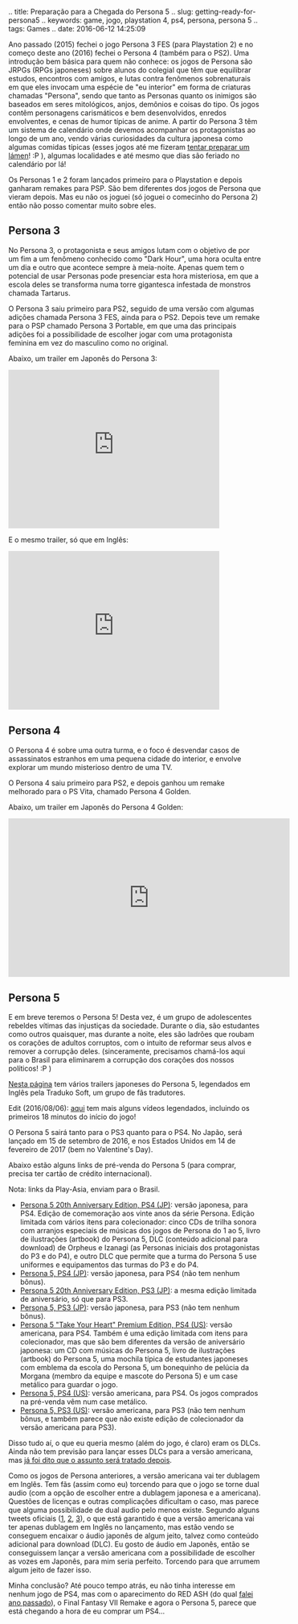 .. title: Preparação para a Chegada do Persona 5
.. slug: getting-ready-for-persona5
.. keywords: game, jogo, playstation 4, ps4, persona, persona 5
.. tags: Games
.. date: 2016-06-12 14:25:09

Ano passado (2015) fechei o jogo Persona 3 FES (para Playstation 2) e no começo deste ano (2016) fechei o Persona 4 (também para o PS2). Uma introdução bem básica para quem não conhece: os jogos de Persona são JRPGs (RPGs japoneses) sobre alunos do colegial que têm que equilibrar estudos, encontros com amigos, e lutas contra fenômenos sobrenaturais em que eles invocam uma espécie de "eu interior" em forma de criaturas chamadas "Persona", sendo que tanto as Personas quanto os inimigos  são baseados em seres mitológicos, anjos, demônios e coisas do tipo. Os jogos contêm personagens carismáticos e bem desenvolvidos, enredos envolventes, e cenas de humor típicas de anime. A partir do Persona 3 têm um sistema de calendário onde devemos acompanhar os protagonistas ao longo de um ano, vendo várias curiosidades da cultura japonesa como algumas comidas típicas (esses jogos até me fizeram [tentar preparar um lámen](/pt/blog/p3-food-ramen)! :P ), algumas localidades e até mesmo que dias são feriado no calendário por lá! <!--more-->

Os Personas 1 e 2 foram lançados primeiro para o Playstation e depois ganharam remakes para PSP. São bem diferentes dos jogos de Persona que vieram depois. Mas eu não os joguei (só joguei o comecinho do Persona 2) então não posso comentar muito sobre eles.

## Persona 3

No Persona 3, o protagonista e seus amigos lutam com o objetivo de por um fim a um fenômeno conhecido como "Dark Hour", uma hora oculta entre um dia e outro que acontece sempre à meia-noite. Apenas quem tem o potencial de usar Personas pode presenciar esta hora misteriosa, em que a escola deles se transforma numa torre gigantesca infestada de monstros chamada Tartarus.

O Persona 3 saiu primeiro para PS2, seguido de uma versão com algumas adições chamada Persona 3 FES, ainda para o PS2. Depois teve um remake para o PSP chamado Persona 3 Portable, em que uma das principais adições foi a possibilidade de escolher jogar com uma protagonista feminina em vez do masculino como no original.

Abaixo, um trailer em Japonês do Persona 3:

<iframe width="420" height="315" src="https://www.youtube.com/embed/Ufm2ygOJC0w" frameborder="0" allowfullscreen></iframe>

E o mesmo trailer, só que em Inglês:

<iframe width="420" height="315" src="https://www.youtube.com/embed/T85-Obx9iE8" frameborder="0" allowfullscreen></iframe>

## Persona 4

O Persona 4 é sobre uma outra turma, e o foco é desvendar casos de assassinatos estranhos em uma pequena cidade do interior, e envolve explorar um mundo misterioso dentro de uma TV.

O Persona 4 saiu primeiro para PS2, e depois ganhou um remake melhorado para o PS Vita, chamado Persona 4 Golden.

Abaixo, um trailer em Japonês do Persona 4 Golden:

<iframe width="560" height="315" src="https://www.youtube.com/embed/SInPmYCTCI0" frameborder="0" allowfullscreen></iframe>

## Persona 5

E em breve teremos o Persona 5! Desta vez, é um grupo de adolescentes rebeldes vítimas das injustiças da sociedade. Durante o dia, são estudantes como outros quaisquer, mas durante a noite, eles são ladrões que roubam os corações de adultos corruptos, com o intuito de reformar seus alvos e remover a corrupção deles. (sinceramente, precisamos chamá-los aqui para o Brasil para eliminarem a corrupção dos corações dos nossos políticos! :P )

[Nesta página][trailersubs] tem vários trailers japoneses do Persona 5, legendados em Inglês pela Traduko Soft, um grupo de fãs tradutores.

Edit (2016/08/06): [aqui][domisubs] tem mais alguns vídeos legendados, incluindo os primeiros 18 minutos do início do jogo!

O Persona 5 sairá tanto para o PS3 quanto para o PS4. No Japão, será lançado em 15 de setembro de 2016, e nos Estados Unidos em 14 de fevereiro de 2017 (bem no Valentine's Day).

Abaixo estão alguns links de pré-venda do Persona 5 (para comprar, precisa ter cartão de crédito internacional).

Nota: links da Play-Asia, enviam para o Brasil.

- [Persona 5 20th Anniversary Edition, PS4 (JP)][p5pa-premium-jp]: versão japonesa, para PS4. Edição de comemoração aos vinte anos da série Persona. Edição limitada com vários itens para colecionador: cinco CDs de trilha sonora com arranjos especiais de músicas dos jogos de Persona do 1 ao 5, livro de ilustrações (artbook) do Persona 5, DLC (conteúdo adicional para download) de Orpheus e Izanagi (as Personas iniciais dos protagonistas do P3 e do P4), e outro DLC que permite que a turma do Persona 5 use uniformes e equipamentos das turmas do P3 e do P4.
- [Persona 5, PS4 (JP)][p5pa-ps4-jp]: versão japonesa, para PS4 (não tem nenhum bônus).
- [Persona 5 20th Anniversary Edition, PS3 (JP)][p5pa-premium-ps3-jp]: a mesma edição limitada de aniversário, só que para PS3.
- [Persona 5, PS3 (JP)][p5pa-ps3-jp]: versão japonesa, para PS3 (não tem nenhum bônus).
- [Persona 5 "Take Your Heart" Premium Edition, PS4 (US)][p5pa-premium-en]: versão americana, para PS4. Também é uma edição limitada com itens para colecionador, mas que são bem diferentes da versão de aniversário japonesa: um CD com músicas do Persona 5, livro de ilustrações (artbook) do Persona 5, uma mochila típica de estudantes japoneses com emblema da escola do Persona 5, um bonequinho de pelúcia da Morgana (membro da equipe e mascote do Persona 5) e um case metálico para guardar o jogo.
- [Persona 5, PS4 (US)][p5pa-ps4-en]: versão americana, para PS4. Os jogos comprados na pré-venda vêm num case metálico.
- [Persona 5, PS3 (US)][p5pa-ps3-en]: versão americana, para PS3 (não tem nenhum bônus, e também parece que não existe edição de colecionador da versão americana para PS3).

Disso tudo aí, o que eu queria mesmo (além do jogo, é claro) eram os DLCs. Ainda não tem previsão para lançar esses DLCs para a versão americana, mas [já foi dito que o assunto será tratado depois][dlctweet].

Como os jogos de Persona anteriores, a versão americana vai ter dublagem em Inglês. Tem fãs (assim como eu) torcendo para que o jogo se torne dual audio (com a opção de escolher entre a dublagem japonesa e a americana). Questões de licenças e outras complicações dificultam o caso, mas parece que alguma possibilidade de dual audio pelo menos existe. Segundo alguns tweets oficiais ([1], [2], [3]), o que está garantido é que a versão americana vai ter apenas dublagem em Inglês no lançamento, mas estão vendo se conseguem encaixar o áudio japonês de algum jeito, talvez como conteúdo adicional para download (DLC). Eu gosto de áudio em Japonês, então se conseguissem lançar a versão americana com a possibilidade de escolher as vozes em Japonês, para mim seria perfeito. Torcendo para que arrumem algum jeito de fazer isso.

Minha conclusão? Até pouco tempo atrás, eu não tinha interesse em nenhum jogo de PS4, mas com o aparecimento do RED ASH (do qual [falei ano passado](/pt/blog/in-the-mood-to-redash)), o Final Fantasy VII Remake e agora o Persona 5, parece que está chegando a hora de eu comprar um PS4...

[trailersubs]: http://fanlations.tradukosoft.com/persona-5-media-fansub-collection/
[domisubs]: https://www.youtube.com/playlist?list=PLwKo1oxh64Pd1HNvRr8rkYe9VsKUGkURc
[p5pa-premium-jp]: https://www.play-asia.com/persona-5-20th-anniversary-edition/13/70a527?tagid=199487
[p5pa-premium-en]: https://www.play-asia.com/persona-5-take-your-heart-premium-edition/13/70a8nr?tagid=199487
[p5pa-ps4-jp]: http://www.play-asia.com/persona-5/13/7084u5?tagid=199487
[p5pa-premium-ps3-jp]: http://www.play-asia.com/persona-5-20th-anniversary-edition/13/70a529?tagid=199487
[p5pa-ps3-jp]: http://www.play-asia.com/persona-5/13/707bbx?tagid=199487
[p5pa-ps4-en]: http://www.play-asia.com/persona-5/13/708fgb?tagid=199487
[p5pa-ps3-en]: http://www.play-asia.com/persona-5/13/707jz7?tagid=199487
[dlctweet]: https://twitter.com/JohnLHardin/status/740210670851919877
[1]: https://twitter.com/JohnLHardin/status/740237561658937346?p=v
[2]: https://twitter.com/JohnLHardin/status/740237788650446849?p=v
[3]: https://twitter.com/JohnLHardin/status/740237918162190336?p=v
